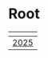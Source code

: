 # Root



<table data-view="cards"><thead><tr><th data-card-target data-type="content-ref"></th></tr></thead><tbody><tr><td><a href="2025/">2025</a></td></tr></tbody></table>



